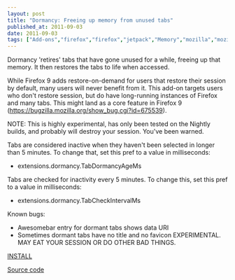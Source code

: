 ```yaml
---
layout: post
title: "Dormancy: Freeing up memory from unused tabs"
published_at: 2011-09-03
date: 2011-09-03
tags: ["Add-ons","firefox","firefox","jetpack","Memory","mozilla","mozilla","Performance"]
---
```


Dormancy 'retires' tabs that have gone unused for a while, freeing up that memory. It then restores the tabs to life when accessed.

While Firefox 9 adds restore-on-demand for users that restore their session by default, many users will never benefit from it. This add-on targets users who don't restore session, but do have long-running instances of Firefox and many tabs. This might land as a core feature in Firefox 9 (https://bugzilla.mozilla.org/show_bug.cgi?id=675539).

NOTE: This is highly experimental, has only been tested on the Nightly builds, and probably will destroy your session. You've been warned.

Tabs are considered inactive when they haven't been selected in longer than 5 minutes. To change that, set this pref to a value in milliseconds:

* extensions.dormancy.TabDormancyAgeMs

Tabs are checked for inactivity every 5 minutes. To change this, set this pref to a value in milliseconds:

* extensions.dormancy.TabCheckIntervalMs

Known bugs:

*   Awesomebar entry for dormant tabs shows data URI
*   Sometimes dormant tabs have no title and no favicon
EXPERIMENTAL. MAY EAT YOUR SESSION OR DO OTHER BAD THINGS.

[INSTALL](http://j.mp/oW3xQN)

[Source code](http://j.mp/n82njh)